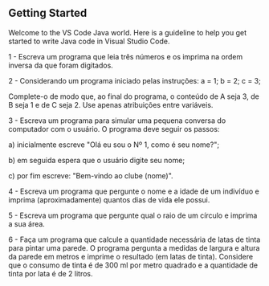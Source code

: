 ## Getting Started

Welcome to the VS Code Java world. Here is a guideline to help you get started to write Java code in Visual Studio Code.

1 - Escreva um programa que leia três números e os imprima na ordem inversa da que foram digitados.

2 - Considerando um programa iniciado pelas instruções: a = 1; b = 2; c = 3;

Complete-o de modo que, ao final do programa, o conteúdo de A seja 3, de B seja 1 e de C seja 2. Use apenas atribuições entre variáveis.

3 -  Escreva um programa para simular uma pequena conversa do computador com o usuário. O programa deve seguir os passos:

a) inicialmente escreve "Olá eu sou o Nº 1, como é seu nome?";

b) em seguida espera que o usuário digite seu nome;

c) por fim escreve: "Bem-vindo ao clube (nome)".

4 - Escreva um programa que pergunte o nome e a idade de um indivíduo e imprima (aproximadamente) quantos dias de vida ele possui.

5 - Escreva um programa que pergunte qual o raio de um círculo e imprima a sua área.

6 - Faça um programa que calcule a quantidade necessária de latas de tinta para pintar uma parede. O programa pergunta a medidas de largura e altura da parede em metros e imprime o resultado (em latas de tinta). Considere que o consumo de tinta é de 300 ml por metro quadrado e a quantidade de tinta por lata é de 2 litros.